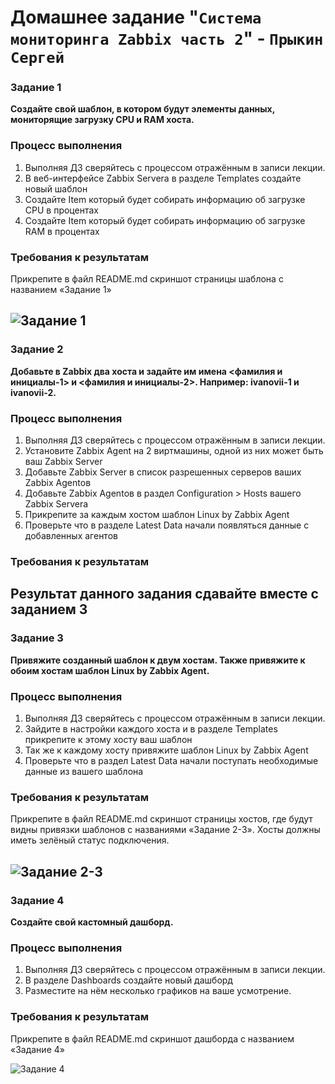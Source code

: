 # Домашнее задание "`Система мониторинга Zabbix часть 2`" - `Прыкин Сергей`

### Задание 1

**Создайте свой шаблон, в котором будут элементы данных, мониторящие загрузку CPU и RAM хоста.**

### Процесс выполнения
1. Выполняя ДЗ сверяйтесь с процессом отражённым в записи лекции.
2. В веб-интерфейсе Zabbix Servera в разделе Templates создайте новый шаблон
3. Создайте Item который будет собирать информацию об загрузке CPU в процентах
4. Создайте Item который будет собирать информацию об загрузке RAM в процентах

### Требования к результатам

Прикрепите в файл README.md скриншот страницы шаблона с названием «Задание 1»

![Задание 1](https://github.com/snprykin/homework/blob/main/%D0%9C%D0%BE%D0%BD%D0%B8%D1%82%D0%BE%D1%80%D0%B8%D0%BD%D0%B3/Zabbix_2/screenshots/1.jpg)
---

### Задание 2

**Добавьте в Zabbix два хоста и задайте им имена <фамилия и инициалы-1> и <фамилия и инициалы-2>. Например: ivanovii-1 и ivanovii-2.**

### Процесс выполнения
1. Выполняя ДЗ сверяйтесь с процессом отражённым в записи лекции.
2. Установите Zabbix Agent на 2 виртмашины, одной из них может быть ваш Zabbix Server
3. Добавьте Zabbix Server в список разрешенных серверов ваших Zabbix Agentов
4. Добавьте Zabbix Agentов в раздел Configuration > Hosts вашего Zabbix Servera
5. Прикрепите за каждым хостом шаблон Linux by Zabbix Agent
6. Проверьте что в разделе Latest Data начали появляться данные с добавленных агентов

### Требования к результатам
Результат данного задания сдавайте вместе с заданием 3
---

### Задание 3

**Привяжите созданный шаблон к двум хостам. Также привяжите к обоим хостам шаблон Linux by Zabbix Agent.**

### Процесс выполнения
1. Выполняя ДЗ сверяйтесь с процессом отражённым в записи лекции.
2. Зайдите в настройки каждого хоста и в разделе Templates прикрепите к этому хосту ваш шаблон
3. Так же к каждому хосту привяжите шаблон Linux by Zabbix Agent
4. Проверьте что в раздел Latest Data начали поступать необходимые данные из вашего шаблона

### Требования к результатам

Прикрепите в файл README.md скриншот страницы хостов, где будут видны привязки шаблонов с названиями «Задание 2-3».
Хосты должны иметь зелёный статус подключения.

![Задание 2-3](https://github.com/snprykin/homework/blob/main/%D0%9C%D0%BE%D0%BD%D0%B8%D1%82%D0%BE%D1%80%D0%B8%D0%BD%D0%B3/Zabbix_2/screenshots/2.jpg)
---

### Задание 4

**Создайте свой кастомный дашборд.**

### Процесс выполнения
1. Выполняя ДЗ сверяйтесь с процессом отражённым в записи лекции.
2. В разделе Dashboards создайте новый дашборд
3. Разместите на нём несколько графиков на ваше усмотрение.

### Требования к результатам

Прикрепите в файл README.md скриншот дашборда с названием «Задание 4»

![Задание 4](https://github.com/snprykin/homework/blob/main/%D0%9C%D0%BE%D0%BD%D0%B8%D1%82%D0%BE%D1%80%D0%B8%D0%BD%D0%B3/Zabbix_2/screenshots/3.jpg)
